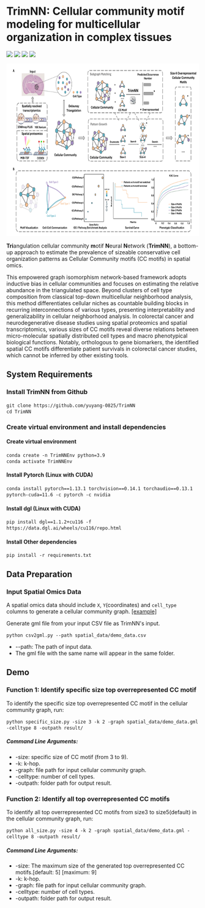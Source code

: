 # TrimNN: Cellular community motif modeling for multicellular organization in complex tissues

<img src="https://img.shields.io/badge/TrimNN-v0.0.1-blue"> <img src="https://img.shields.io/badge/Platform-Linux-blue"> <img src="https://img.shields.io/badge/Language-python3-blue"> <img src="https://img.shields.io/badge/License-MIT-blue">

<p align="center">
  <img height="450" width="750" src="https://github.com/yuyang-0825/TrimNN/blob/main/figure/Figure.png"/>
</p>

**Tri**angulation cellular community **m**otif **N**eural **N**etwork (**TrimNN**), a bottom-up approach to estimate the prevalence of sizeable conservative cell organization patterns as Cellular Community motifs (CC motifs) in spatial omics.

This empowered graph isomorphism network-based framework adopts inductive bias in cellular communities and focuses on estimating the relative abundance in the triangulated space. Beyond clusters of cell type composition from classical top-down multicellular neighborhood analysis, this method differentiates cellular niches as countable building blocks in recurring interconnections of various types, presenting interpretability and generalizability in cellular neighborhood analysis. In colorectal cancer and neurodegenerative disease studies using spatial proteomics and spatial transcriptomics, various sizes of CC motifs reveal diverse relations between micro-molecular spatially distributed cell types and macro phenotypical biological functions. Notably, orthologous to gene biomarkers, the identified spatial CC motifs differentiate patient survivals in colorectal cancer studies, which cannot be inferred by other existing tools. 

## System Requirements

### Install TrimNN from Github
```
git clone https://github.com/yuyang-0825/TrimNN
cd TrimNN
```
### Create virtual environment and install dependencies

#### Create virtual environment
```
conda create -n TrimNNEnv python=3.9 
conda activate TrimNNEnv
```
#### Install Pytorch (Linux with CUDA)
```
conda install pytorch==1.13.1 torchvision==0.14.1 torchaudio==0.13.1 pytorch-cuda=11.6 -c pytorch -c nvidia
```
#### Install dgl (Linux with CUDA)
```
pip install dgl==1.1.2+cu116 -f https://data.dgl.ai/wheels/cu116/repo.html
```
#### Install Other dependencies
```
pip install -r requirements.txt
```

## Data Preparation

### Input Spatial Omics Data
A spatial omics data should include ```X```, ```Y```(coordinates) and ```cell_type```  columns to generate a cellular community graph. [[example]](https://github.com/yuyang-0825/TrimNN/blob/main/spatial_data/demo_data.csv)

Generate gml file from your input CSV file as TrimNN's input.
```
python csv2gml.py --path spatial_data/demo_data.csv
```
* --path: The path of input data.
* The gml file with the same name will appear in the same folder.

 
## Demo

### Function 1: Identify specific size top overrepresented CC motif
To identify the specific size top overrepresented CC motif in the cellular community graph, run:
```
python specific_size.py -size 3 -k 2 -graph spatial_data/demo_data.gml -celltype 8 -outpath result/
```
##### Command Line Arguments:
*	-size: specific size of CC motif (from 3 to 9).
*	-k: k-hop.
*	-graph: file path for input cellular community graph.
*	-celltype: number of cell types.
*	-outpath: folder path for output result.

### Function 2: Identify all top overrepresented CC motifs
To identify all top overrepresented CC motifs from size3 to size5(default) in the cellular community graph, run:
```
python all_size.py -size 4 -k 2 -graph spatial_data/demo_data.gml -celltype 8 -outpath result/
```
##### Command Line Arguments:
*	-size: The maximum size of the generated top overrepresented CC motifs.[default: 5] [maximum: 9]
*	-k: k-hop.
*	-graph: file path for input cellular community graph.
*	-celltype: number of cell types.
*	-outpath: folder path for output result.
